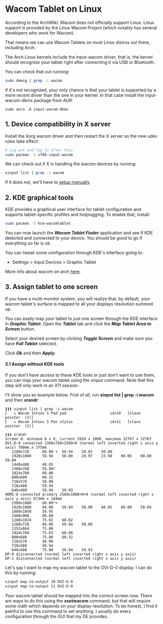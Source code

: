 # Wacom Tablet on Linux

According to the ArchWiki: Wacom does not officially support Linux. Linux support is
provided by the Linux Wacom Project (which notably has several developers who work for Wacom).

That means we can use Wacom Tablets on most Linux distros out there, including Arch.

The Arch Linux kernels include the input-wacom driver, that is, the kernel should recognize
your tablet right after connecting it via USB or Bluetooth.

You can check that out running:

```sh
sudo dmesg | grep -i wacom
```

If it's not recognized, your only chance is that your tablet is supported by a more recent
driver than the one in your kernel. In that case install the input-wacom-dkms package from
AUR:

```
sudo aura -A input-wacom-dkms
```

## 1. Device compatibility in X server

Install the Xorg wacom driver and then restart the X server so the new udev rules take effect:

```sh
# Log out and log in after this
sudo pacman -S xf86-input-wacom
```

We can check out if X is handling the wacom devices by running:

```sh
xinput list | grep -i wacom
```

If it does not, we'll have to
[setup manually](https://wiki.archlinux.org/title/wacom_tablet#Manual_setup).

## 2. KDE graphical tools

KDE provides a graphical user interface for tablet configuration and supports tablet-specific
profiles and hotplugging. To enable that, install:

```sh
sudo pacman -S kcm-wacomtablet
```

You can now launch the <strong><em>Wacom Tablet Finder</em></strong> application and see
if KDE detected and connected to your device. You should be good to go if everything so far
is ok.

You can tweak some configuration through KDE's interface going to:

+ Settings > Input Devices > Graphic Tablet

More info about wacom on arch [here](https://wiki.archlinux.org/title/wacom_tablet).

## 3. Assign tablet to one screen

If you have a multi-monitor system, you will realize that, by default, your wacom tablet's
surface is mapped to all your displays resolution summed up.

You can easily map your tablet to just one screen through the KDE interface in 
<strong><em>Graphic Tablet</em></strong>.
Open the <strong><em>Tablet</strong></em> tab and click the
<strong><em>Map Tablet Area to Screen</strong></em> button.

Select your desired screen by clicking <strong><em>Toggle Screen</strong></em> and
make sure you have <strong><em>Full Tablet</strong></em> selected.

Click <strong><em>Ok</strong></em> and then <strong><em>Apply</strong></em>.

<h4>3.1 Assign without KDE tools</h4>

If you don't have access to these KDE tools or just don't want to use them, you can
map your wacom tablet using the xinput command. Note that this step will only work in an
X11 session.

I'll show you an example below. First of all, run <strong>xinput list | grep -i wacom</strong>
and then <strong>xrandr</strong>:

```
❱❱❱ xinput list | grep -i wacom
⎜   ↳ Wacom Intuos S Pad pad                  	id=10	[slave  pointer  (2)]
⎜   ↳ Wacom Intuos S Pen stylus               	id=11	[slave  pointer  (2)]

❱❱❱ xrandr
Screen 0: minimum 8 x 8, current 3920 x 1080, maximum 32767 x 32767
DVI-D-0 connected 1360x768+2560+0 (normal left inverted right x axis y axis) 700mm x 375mm
   1280x720      60.00 +  59.94    59.65    50.00
   1920x1080     59.94    50.00    29.97    23.98    60.05    60.00    50.04
   1440x480      60.05
   1360x768      59.80*
   1024x768      60.00
   800x600       60.32
   720x576       50.00
   720x480       59.94
   640x480       59.94    59.93
HDMI-0 connected primary 2560x1080+0+0 (normal left inverted right x axis y axis) 673mm x 284mm
   2560x1080     60.00*+
   1920x1080     60.00    59.94    50.00    60.05    60.00    50.04
   1680x1050     59.95
   1600x900      60.00
   1280x1024     75.02    60.02
   1280x720      60.00    59.94    50.00
   1152x864      75.00
   1024x768      75.03    60.00
   800x600       75.00    60.32
   720x576       50.00
   720x480       59.94
   640x480       75.00    59.94    59.93
DP-0 disconnected (normal left inverted right x axis y axis)
DP-1 disconnected (normal left inverted right x axis y axis)
```

Let's say I want to map my wacom tablet to the DVI-D-0 display. I can do this by running:

```sh
xinput map-to-output 10 DVI-D-0
xinput map-to-output 11 DVI-D-0
```

Your wacom tablet should be mapped into the correct screen now. There are ways to do this
using the <strong>xsetwacom</strong> command, but that will require some math which depends
on your display resolution. To be honest, I find it painful to use this command to set anything.
I usually do every configuration through the GUI that my DE provides.

